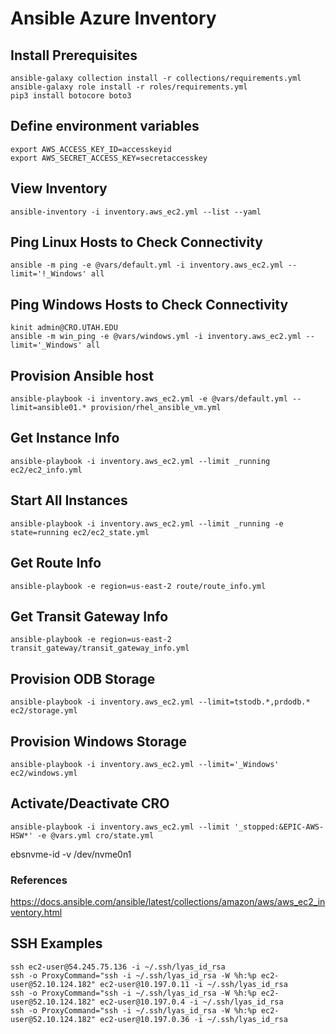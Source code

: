 # Ansible Azure Inventory

## Install Prerequisites
```
ansible-galaxy collection install -r collections/requirements.yml
ansible-galaxy role install -r roles/requirements.yml
pip3 install botocore boto3
```

## Define environment variables
```
export AWS_ACCESS_KEY_ID=accesskeyid
export AWS_SECRET_ACCESS_KEY=secretaccesskey
```

## View Inventory
```
ansible-inventory -i inventory.aws_ec2.yml --list --yaml
```

## Ping Linux Hosts to Check Connectivity
```
ansible -m ping -e @vars/default.yml -i inventory.aws_ec2.yml --limit='!_Windows' all
```

## Ping Windows Hosts to Check Connectivity
```
kinit admin@CRO.UTAH.EDU
ansible -m win_ping -e @vars/windows.yml -i inventory.aws_ec2.yml --limit='_Windows' all
```

## Provision Ansible host
```
ansible-playbook -i inventory.aws_ec2.yml -e @vars/default.yml --limit=ansible01.* provision/rhel_ansible_vm.yml
```

## Get Instance Info
```
ansible-playbook -i inventory.aws_ec2.yml --limit _running ec2/ec2_info.yml
```

## Start All Instances
```
ansible-playbook -i inventory.aws_ec2.yml --limit _running -e state=running ec2/ec2_state.yml
```

## Get Route Info
```
ansible-playbook -e region=us-east-2 route/route_info.yml
```

## Get Transit Gateway Info
```
ansible-playbook -e region=us-east-2 transit_gateway/transit_gateway_info.yml
```

## Provision ODB Storage
```
ansible-playbook -i inventory.aws_ec2.yml --limit=tstodb.*,prdodb.* ec2/storage.yml
```

## Provision Windows Storage
```
ansible-playbook -i inventory.aws_ec2.yml --limit='_Windows' ec2/windows.yml
```

## Activate/Deactivate CRO
```
ansible-playbook -i inventory.aws_ec2.yml --limit '_stopped:&EPIC-AWS-HSW*' -e @vars.yml cro/state.yml
```

ebsnvme-id -v /dev/nvme0n1

### References
https://docs.ansible.com/ansible/latest/collections/amazon/aws/aws_ec2_inventory.html

## SSH Examples
```
ssh ec2-user@54.245.75.136 -i ~/.ssh/lyas_id_rsa
ssh -o ProxyCommand="ssh -i ~/.ssh/lyas_id_rsa -W %h:%p ec2-user@52.10.124.182" ec2-user@10.197.0.11 -i ~/.ssh/lyas_id_rsa
ssh -o ProxyCommand="ssh -i ~/.ssh/lyas_id_rsa -W %h:%p ec2-user@52.10.124.182" ec2-user@10.197.0.4 -i ~/.ssh/lyas_id_rsa
ssh -o ProxyCommand="ssh -i ~/.ssh/lyas_id_rsa -W %h:%p ec2-user@52.10.124.182" ec2-user@10.197.0.36 -i ~/.ssh/lyas_id_rsa
```
